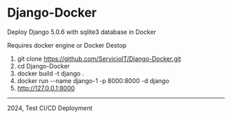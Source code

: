 # Django-Docker
Deploy Django 5.0.6 with sqlite3 database in Docker

Requires docker engine or Docker Destop

1. git clone https://github.com/ServicioIT/Django-Docker.git
2. cd Django-Docker
3. docker build -t django .
4. docker run --name django-1 -p 8000:8000  -d django
5. http://127.0.0.1:8000


---
2024, Test CI/CD Deployment